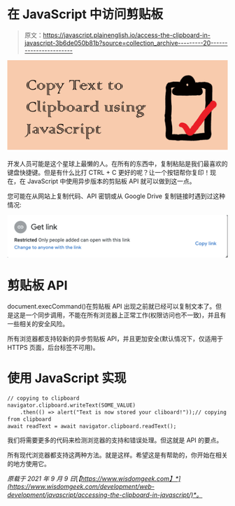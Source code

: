 # 在 JavaScript 中访问剪贴板

> 原文：<https://javascript.plainenglish.io/access-the-clipboard-in-javascript-3b6de050b81b?source=collection_archive---------20----------------------->

![](img/157a230d277ee18b4f4228d7967e53de.png)

开发人员可能是这个星球上最懒的人。在所有的东西中，复制粘贴是我们最喜欢的键盘快捷键。但是有什么比打 CTRL + C 更好的呢？让一个按钮帮你复印！现在，在 JavaScript 中使用异步版本的剪贴板 API 就可以做到这一点。

您可能在从网站上复制代码、API 密钥或从 Google Drive 复制链接时遇到过这种情况:

![](img/0cc2fdb817124204f3a89fb12d3d7755.png)

# 剪贴板 API

document.execCommand()在剪贴板 API 出现之前就已经可以复制文本了。但是这是一个同步调用，不能在所有浏览器上正常工作(权限访问也不一致)，并且有一些相关的安全风险。

所有浏览器都支持较新的异步剪贴板 API，并且更加安全(默认情况下，仅适用于 HTTPS 页面，后台标签不可用)。

# 使用 JavaScript 实现

```
// copying to clipboard
navigator.clipboard.writeText(SOME_VALUE)
    .then(() => alert("Text is now stored your cliboard!"));// copying from clipboard
await readText = await navigator.clipboard.readText();
```

我们将需要更多的代码来检测浏览器的支持和错误处理。但这就是 API 的要点。

所有现代浏览器都支持这两种方法。就是这样。希望这是有帮助的，你开始在相关的地方使用它。

*原载于 2021 年 9 月 9 日*[*【https://www.wisdomgeek.com】*](https://www.wisdomgeek.com/development/web-development/javascript/accessing-the-clipboard-in-javascript/)*。*